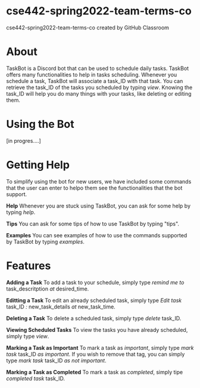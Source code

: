 # cse442-spring2022-team-terms-co
cse442-spring2022-team-terms-co created by GitHub Classroom

# **About**
TaskBot is a Discord bot that can be used to schedule daily tasks. TaskBot offers many functionalities to help in tasks scheduling. Whenever you schedule a task, TaskBot
will associate a task_ID with that task. You can retrieve the task_ID of the tasks you scheduled by typing *view*. Knowing the task_ID will help you do many things with 
your tasks, like deleting or editing them. 

# **Using the Bot**
[in progres....]

# **Getting Help**
To simplify using the bot for new users, we have included some commands that the user can enter to helpo them see the functionalities that the bot support.

**Help**
Whenever you are stuck using TaskBot, you can ask for some help by typing *help*.

**Tips**
You can ask for some tips of how to use TaskBot by typing "tips".

**Examples**
You can see examples of how to use the commands supported by TaskBot by typing *examples*.

# **Features**
**Adding a Task**
To add a task to your schedule, simply type *remind me to* task_descritption *at* desired_time.

**Editting a Task**
To edit an already scheduled task, simply type *Edit task* task_ID *:* new_task_details *at* new_task_time.

**Deleting a Task**
To delete a scheduled task, simply type *delete* task_ID.

**Viewing Scheduled Tasks**
To view the tasks you have already scheduled, simply type *view*.

**Marking a Task as Important**
To mark a task as *important*, simply type *mark task* task_ID *as important*. If you wish to remove that tag, you can simply type *mark task* task_ID *as not important*. 

**Marking a Task as Completed**
To mark a task as *completed*, simply tipe *completed task* task_ID.
